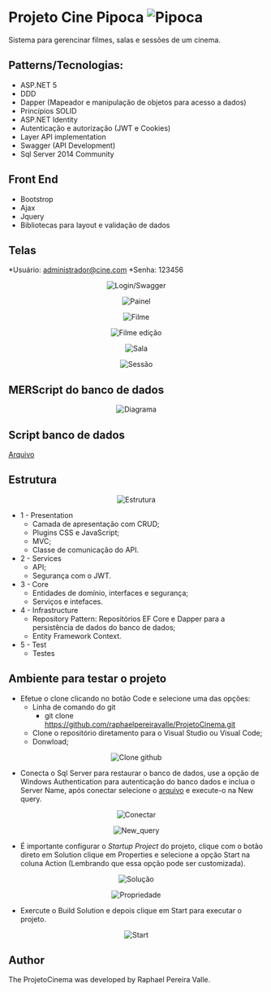 # Projeto Cine Pipoca  <img src="assets/img/logo.PNG" alt="Pipoca" />
Sistema para gerencinar filmes, salas e sessões de um cinema.

## Patterns/Tecnologias:
* ASP.NET 5
* DDD
* Dapper (Mapeador e manipulação de objetos para acesso a dados)
* Princípios SOLID
* ASP.NET Identity
* Autenticação e autorização (JWT e Cookies)
* Layer API implementation
* Swagger (API Development)
* Sql Server 2014 Community

## Front End
* Bootstrop
* Ajax
* Jquery
* Bibliotecas para layout e validação de dados

## Telas
*Usuário: administrador@cine.com
*Senha: 123456

<p align="center">
  <img src="assets/img/login_swagger.PNG" alt="Login/Swagger" />
</p>

<p align="center">
  <img src="assets/img/painel.PNG" alt="Painel" />
</p>

<p align="center">
  <img src="assets/img/filme.PNG" alt="Filme" />
</p>

<p align="center">
  <img src="assets/img/filme_ed.PNG" alt="Filme edição" />
</p>

<p align="center">
  <img src="assets/img/sala.PNG" alt="Sala" />
</p>

<p align="center">
  <img src="assets/img/sessao.PNG" alt="Sessão"/>
</p>

## MERScript do banco de dados
<p align="center">
  <img src="assets/img/diagrama.PNG" alt="Diagrama"/>
</p>

## Script banco de dados
<a href="https://github.com/raphaelpereiravalle/ProjetoCinema/tree/master/BancoDeDados">Arquivo</a>

## Estrutura

<p align="center">
  <img src="assets/img/estrutura.PNG" alt="Estrutura"/>
</p>

* 1 - Presentation
	* Camada de apresentação com CRUD;
	* Plugins CSS e JavaScript;
	* MVC;
	* Classe de comunicação do API. 
* 2 - Services
	* API;
	* Segurança com o JWT.
* 3 - Core
	* Entidades de domínio, interfaces e segurança;
	* Serviços e intefaces.
* 4 - Infrastructure
	* Repository Pattern: Repositórios EF Core e Dapper para a persistência de dados do banco de dados;
	* Entity Framework Context.
* 5 - Test
	* Testes
	
## Ambiente para testar o projeto

* Efetue o clone clicando no botão Code e selecione uma das opções: 
	* Linha de comando do git
		* git clone https://github.com/raphaelpereiravalle/ProjetoCinema.git
	* Clone o repositório diretamento para o Visual Studio ou Visual Code;
	* Donwload;
	
<p align="center">
  <img src="assets/img/clone.PNG" alt="Clone github" />
</p>

* Conecta o Sql Server para restaurar o banco de dados, use a opção de Windows Authentication para autenticação do banco dados e inclua o Server Name, após conectar selecione o 
<a href="https://github.com/raphaelpereiravalle/ProjetoCinema/tree/master/BancoDeDados">arquivo</a> e execute-o na New query. 

<p align="center">
  <img src="assets/img/conectar.PNG" alt="Conectar" />
</p>

<p align="center">
  <img src="assets/img/new_query.PNG" alt="New_query" />
</p>

* É importante configurar o *Startup Project* do projeto, clique com o botão direto em Solution clique em Properties e selecione a opção Start na coluna Action (Lembrando que essa opção pode ser customizada).
 
<p align="center">
  <img src="assets/img/solucao.PNG" alt="Solução" />
</p>

<p align="center">
  <img src="assets/img/propriedade.PNG" alt="Propriedade" />
</p>

* Exercute o Build Solution e depois clique em Start para executar o projeto.

<p align="center">
  <img src="assets/img/start.PNG" alt="Start" />
</p>

## Author

The ProjetoCinema was developed by Raphael Pereira Valle.